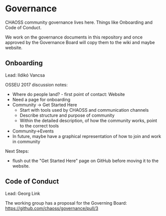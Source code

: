 # Governance
CHAOSS community governance lives here. Things like Onboarding and Code of Conduct.

We work on the governance documents in this repository and once approved by the Governance Board will copy them to the wiki and maybe website.

## Onboarding 
Lead: Ildikó Vancsa

OSSEU 2017 discussion notes:
- Where do people land? - first point of contact: Website
- Need a page for onboarding 
- Community -> Get Started Here
  - Start with tools used by CHAOSS and communication channels
  - Describe structure and purpose of community
  - Within the detailed description, of how the community works, point to the correct tools 
- Community->Events
- In future, maybe have a graphical representation of how to join and work in community

Next Steps:
- flush out the "Get Started Here" page on GitHub before moving it to the website.


## Code of Conduct
Lead: Georg Link

The working group has a proposal for the Governing Board: 
https://github.com/chaoss/governance/pull/3
